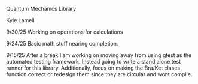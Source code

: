 Quantum Mechanics Library

Kyle Lamell

9/30/25
Working on operations for calculations

9/24/25
Basic math stuff nearing completion.

9/15/25
After a break I am working on moving away from using gtest as the automated testing framework. Instead going to write a stand alone test runner for this library. Additionally, focus on making the Bra/Ket clases function correct or redesign them since they are circular and wont compile.
